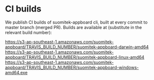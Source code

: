 # CI builds

We publish CI builds of suomitek-appboard cli, built at every commit to master branch (merged PR). Builds are available at (substitute in the relevant build number):

https://s3-ap-southeast-1.amazonaws.com/suomitek-appboard/TRAVIS_BUILD_NUMBER/suomitek-appboard-darwin-amd64
https://s3-ap-southeast-1.amazonaws.com/suomitek-appboard/TRAVIS_BUILD_NUMBER/suomitek-appboard-linux-amd64
https://s3-ap-southeast-1.amazonaws.com/suomitek-appboard/TRAVIS_BUILD_NUMBER/suomitek-appboard-windows-amd64.exe
